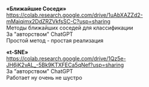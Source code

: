 **«Ближайшие Соседи»** <br />
https://colab.research.google.com/drive/1uAbXAZZd2-mMaiqimx2DdZRZVkfsSC-C?usp=sharing <br /> 
Методы ближайших соседей для классификации <br />
За "авторством" ChatGPT <br /> 
Простой метод - простая реализация

**«t-SNE»** <br />
https://colab.research.google.com/drive/1Qz5e-JH6jK2vAL_-5Bk9KTXFECa5qNef?usp=sharing<br /> 
За "авторством" ChatGPT <br /> 
Работает ну очень не шустро
